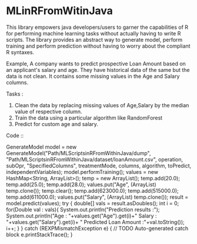 # MLinRFromWitinJava
This library empowers java developers/users to garner the capabilities of R for performing machine learning tasks without actually having to write R scripts. The library provides an abstract way to generate model, perform training and perform prediction without having to worry about the compliant R syntaxes. 

Example, 
A company wants to predict prospective Loan Amount based on an applicant's salary and age. They have historical data of the same but the data is not clean. It contains some missing values in the Age and Salary columns.

Tasks : 
1. Clean the data by replacing missing values of Age,Salary by the median value of respective column. 
2. Train the data using a particular algorithm like RandomForest
3. Predict for custom age and salary. 

Code :: 

  GenerateModel model = new GenerateModel("Path/MLScriptsinRFromWithinJava/dump", "Path/MLScriptsinRFromWithinJava/dataset/loanAmount.csv", operation, subOpr, "SpecifiedColumns", treatmentMode, columns, algorithm, toPredict, independentVariables);
  model.performTraining();
  values = new HashMap<String, ArrayList<Double>>();
  temp = new ArrayList<Double>();
  temp.add(20.0);
  temp.add(25.0);
  temp.add(28.0);
  values.put("Age", (ArrayList<Double>) temp.clone());
  temp.clear();
  temp.add(623000.0);
  temp.add(515000.0);
  temp.add(611000.0);
  values.put("Salary", (ArrayList<Double>) temp.clone());
  result = model.predict(values);
    try {
      double[] vals = result.asDoubles();
      int i = 0;
      for(Double val : vals){
        System.out.println("Prediction results :");
        System.out.println("Age : "+values.get("Age").get(i)+" Salary : "+values.get("Salary").get(i)+ " Predicted Loan Amount :"+val.toString());
        i++;
      }
    } catch (REXPMismatchException e) {
      // TODO Auto-generated catch block
      e.printStackTrace();
    }
